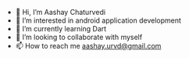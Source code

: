 - 👋 Hi, I’m Aashay Chaturvedi
- 👀 I’m interested in android application development
- 🌱 I’m currently learning Dart
- 💞️ I’m looking to collaborate with myself
- 📫 How to reach me aashay.urvd@gmail.com

<!---
aashay5/aashay is a ✨ special ✨ repository because its `README.md` (this file) appears on your GitHub profile.
You can click the Preview link to take a look at your changes.
--->
